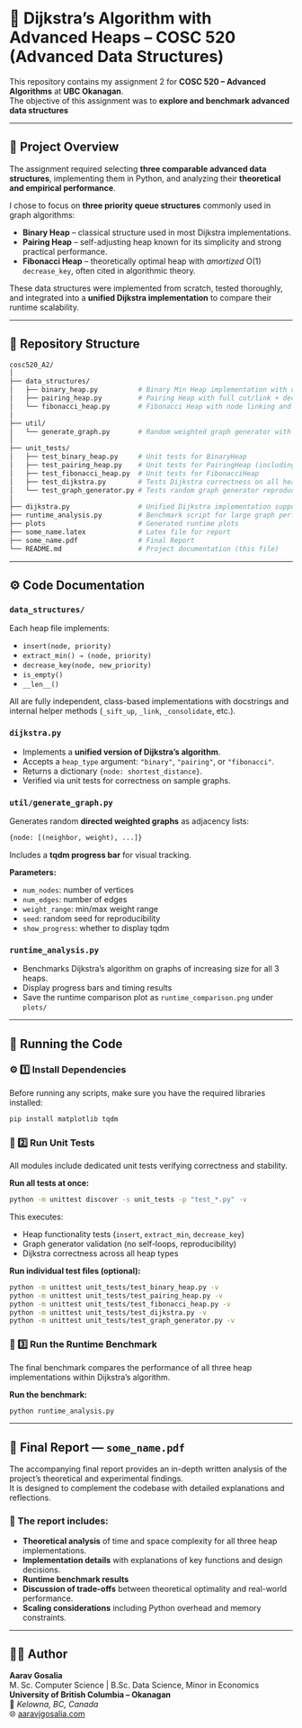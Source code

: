 # 🧮 Dijkstra’s Algorithm with Advanced Heaps – COSC 520 (Advanced Data Structures)

This repository contains my assignment 2 for **COSC 520 – Advanced Algorithms** at **UBC Okanagan**.  
The objective of this assignment was to **explore and benchmark advanced data structures**

---

## 🎯 Project Overview

The assignment required selecting **three comparable advanced data structures**, implementing them in Python, and analyzing their **theoretical and empirical performance**.

I chose to focus on **three priority queue structures** commonly used in graph algorithms:

- **Binary Heap** – classical structure used in most Dijkstra implementations.  
- **Pairing Heap** – self-adjusting heap known for its simplicity and strong practical performance.  
- **Fibonacci Heap** – theoretically optimal heap with *amortized* O(1) `decrease_key`, often cited in algorithmic theory.

These data structures were implemented from scratch, tested thoroughly, and integrated into a **unified Dijkstra implementation** to compare their runtime scalability.

---

## 📂 Repository Structure

```bash
cosc520_A2/
│
├── data_structures/
│   ├── binary_heap.py          # Binary Min Heap implementation with decrease_key()
│   ├── pairing_heap.py         # Pairing Heap with full cut/link + decrease_key()
│   └── fibonacci_heap.py       # Fibonacci Heap with node linking and consolidation
│
├── util/
│   └── generate_graph.py       # Random weighted graph generator with tqdm progress bar
│
├── unit_tests/
│   ├── test_binary_heap.py     # Unit tests for BinaryHeap
│   ├── test_pairing_heap.py    # Unit tests for PairingHeap (including missing key)
│   ├── test_fibonacci_heap.py  # Unit tests for FibonacciHeap
│   ├── test_dijkstra.py        # Tests Dijkstra correctness on all heaps
│   └── test_graph_generator.py # Tests random graph generator reproducibility
│
├── dijkstra.py                 # Unified Dijkstra implementation supporting all 3 heaps
├── runtime_analysis.py         # Benchmark script for large graph performance and plotting
├── plots                       # Generated runtime plots
├── some_name.latex             # Latex file for report
├── some_name.pdf               # Final Report
└── README.md                   # Project documentation (this file)
```

---

## ⚙️ Code Documentation

### `data_structures/`
Each heap file implements:
- `insert(node, priority)`
- `extract_min() → (node, priority)`
- `decrease_key(node, new_priority)`
- `is_empty()`
- `__len__()`

All are fully independent, class-based implementations with docstrings and internal helper methods (`_sift_up`, `_link`, `_consolidate`, etc.).

### `dijkstra.py`
- Implements a **unified version of Dijkstra’s algorithm**.  
- Accepts a `heap_type` argument: `"binary"`, `"pairing"`, or `"fibonacci"`.  
- Returns a dictionary `{node: shortest_distance}`.  
- Verified via unit tests for correctness on sample graphs.

### `util/generate_graph.py`
Generates random **directed weighted graphs** as adjacency lists:

```python
{node: [(neighbor, weight), ...]}
```

Includes a **tqdm progress bar** for visual tracking.

**Parameters:**
- `num_nodes`: number of vertices  
- `num_edges`: number of edges  
- `weight_range`: min/max weight range  
- `seed`: random seed for reproducibility  
- `show_progress`: whether to display tqdm  

### `runtime_analysis.py`
- Benchmarks Dijkstra’s algorithm on graphs of increasing size for all 3 heaps.
- Display progress bars and timing results  
- Save the runtime comparison plot as `runtime_comparison.png` under `plots/`

---

## 🧩 Running the Code

### ⚙️ 1️⃣ Install Dependencies
Before running any scripts, make sure you have the required libraries installed:

```bash
pip install matplotlib tqdm
```

### 🧪 2️⃣ Run Unit Tests
All modules include dedicated unit tests verifying correctness and stability.

**Run all tests at once:**
```bash
python -m unittest discover -s unit_tests -p "test_*.py" -v
```

This executes:
- Heap functionality tests (`insert`, `extract_min`, `decrease_key`)
- Graph generator validation (no self-loops, reproducibility)
- Dijkstra correctness across all heap types

**Run individual test files (optional):**
```bash
python -m unittest unit_tests/test_binary_heap.py -v
python -m unittest unit_tests/test_pairing_heap.py -v
python -m unittest unit_tests/test_fibonacci_heap.py -v
python -m unittest unit_tests/test_dijkstra.py -v
python -m unittest unit_tests/test_graph_generator.py -v
```

### 🚀 3️⃣ Run the Runtime Benchmark
The final benchmark compares the performance of all three heap implementations within Dijkstra’s algorithm.

**Run the benchmark:**
```bash
python runtime_analysis.py
```

---

## 📖 Final Report — `some_name.pdf`

The accompanying final report provides an in-depth written analysis of the project’s theoretical and experimental findings.  
It is designed to complement the codebase with detailed explanations and reflections.

### 🧾 The report includes:
- **Theoretical analysis** of time and space complexity for all three heap implementations.  
- **Implementation details** with explanations of key functions and design decisions.  
- **Runtime benchmark results**  
- **Discussion of trade-offs** between theoretical optimality and real-world performance.  
- **Scaling considerations** including Python overhead and memory constraints.  

---

## 👨‍💻 Author

**Aarav Gosalia**  
M. Sc. Computer Science | B.Sc. Data Science, Minor in Economics  
**University of British Columbia – Okanagan**  
📍 *Kelowna, BC, Canada*  
🌐 [aaravjgosalia.com](https://aaravjgosaliia.com)
